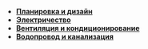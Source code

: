 * [**Планировка и дизайн**](design/index.md)
* [**Электричество**](electricity/index.md)
* [**Вентиляция и кондиционирование**](hvac/index.md)
* [**Водопровод и канализация**](plumbing/index.md)
